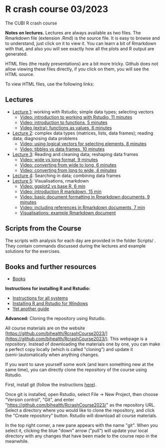# R crash course 03/2023

The CUBI R crash course

**Notes on lectures.** Lectures are always available as two files. The
Rmarkdown file (extension .Rmd) is the source file. It is easy to browse
and to understand, just click on it to view it. You can learn a bit of
Rmarkdown with that, and also you will see exactly how all the plots and R
output are generated.

HTML files (the ready presentations) are a bit more tricky. Github does not
allow viewing these files directly, if you click on them, you will see the
HTML source.

To view HTML files, use the following links:

## Lectures

 * [Lecture 1](https://bihealth.github.io/RCrashCourse2023/Lectures/lecture_01.html): working with Rstudio; simple data types; selecting vectors
     * [Video: introduction to working with Rstudio, 11 minutes](https://youtu.be/zWt8BC1UNiQ)
     * [Video: introduction to functions, 5 minutes](https://youtu.be/rnGADz4cuBA)
     * [Video (extra): functions as values, 6 minutes](https://youtu.be/NTnLZQwKhvA)
 * [Lecture 2](https://bihealth.github.io/RCrashCourse2023/Lectures/lecture_02.html): complex data types (matrices, lists, data frames); reading data; diagnosing data problems
     * [Video: using logical vectors for selecting elements, 8 minutes](https://youtu.be/xmeZofFlp78)
     * [Video: tibbles vs data frames, 10 minutes](https://youtu.be/eWu7kvNBpyc)
 * [Lecture 3](https://bihealth.github.io/RCrashCourse2023/Lectures/lecture_03.html): Reading and cleaning data; reshaping data frames
     * [Video: wide vs long format, 9 minutes](https://youtu.be/NO1gaeJ7wtA)
     * [Video: converting from wide to long, 6 minutes](https://youtu.be/v5Y_yrnkWIU)
     * [Video: converting from long to wide, 4 minutes](https://youtu.be/jN0CI62WKs8)
 * [Lecture 4](https://bihealth.github.io/RCrashCourse2023/Lectures/lecture_04.html): Searching in data; combining data frames
 * [Lecture 5](https://bihealth.github.io/RCrashCourse2023/Lectures/lecture_05.html): Visualisations, rmarkdown
     * [Video: ggplot2 vs base R, 6 min](https://youtu.be/NnxJyCHrUTE)
     * [Video: introduction R markdown, 15 min](https://youtu.be/vBeGakSENi8)
     * [Video: basic document formatting in Rmarkdown documents, 9 minutes](https://youtu.be/rfMTn4NBDkQ)
     * [Video: including references in Rmarkdown documents, 7 min](https://youtu.be/DUG1tEL5kXI)
     * [Visualisations: example Rmarkdown document](https://bihealth.github.io/RCrashCourse2023/Lectures/visualisations.html)


 
## Scripts from the Course 

The scripts with analysis for each day are provided in the folder Scripts/ . They contain commands discussed during the lectures and example solutions for the exercises.

## Books and further resources

 * [Books](https://bihealth.github.io/RcrashCourse2021/Lectures/books.html) 

**Instructions for installing R and Rstudio:**

 * [Instructions for all systems](https://techvidvan.com/tutorials/install-r/)
 * [Installing R and Rstudio for Windows](https://medium.com/@GalarnykMichael/install-r-and-rstudio-on-windows-5f503f708027)
 * [Yet another guide](https://rstudio-education.github.io/hopr/starting.html)


**Advanced:** Cloning the repository using Rstudio.

All course materials are on the website [https://github.com/bihealth/RcrashCourse2023/](https://github.com/bihealth/RcrashCourse2023/). 
This webpage is a *repository*. Instead of downloading the materials one by
one, you can make a perfect copy locally (which is called "cloning") and
update it (semi-)automatically when anything changes.

If you want to save yourself some work (and learn something new at the same
time), you can directly clone the repository of the course using Rstudio. 

First, install git (follow the instructions
[here](https://support.rstudio.com/hc/en-us/articles/200532077?version=2022.07.1%2B554&mode=desktop)).

Once git is installed, open Rstudio, select File -> New Project, then choose "Version
control", "Git", and enter "https://github.com/bihealth/RcrashCourse2023/"
as the repository URL. Select a directory where you would like to clone the
repository, and click the "Create repository" button. Rstudio will download
all course materials.

In the top right corner, a new pane appears with the name "git". When you
select it, clicking the blue "down" arrow ("pull") will update your local
directory with any changes that have been made to the course repo in the
meanwhile.
